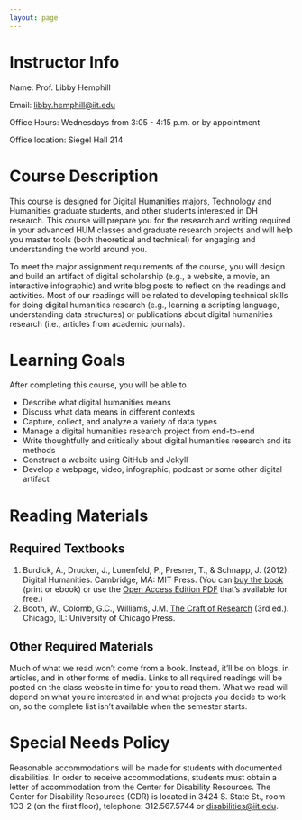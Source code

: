 ```yaml
---
layout: page
---
```


# Instructor Info
Name: Prof. Libby Hemphill

Email: [libby.hemphill@iit.edu](mailto:libby.hemphill@iit.edu)

Office Hours: Wednesdays from 3:05 - 4:15 p.m. or by appointment

Office location: Siegel Hall 214 

# Course Description

This course is designed for Digital Humanities majors, Technology and Humanities graduate students, and other students interested in DH research. This course will prepare you for the research and writing required in your advanced HUM classes and graduate research projects and will help you master tools (both theoretical and technical) for engaging and understanding the world around you.

To meet the major assignment requirements of the course, you will design and build an artifact of digital scholarship (e.g., a website, a movie, an interactive infographic) and write blog posts to reflect on the readings and activities. Most of our readings will be related to developing technical skills for doing digital humanities research (e.g., learning a scripting language, understanding data structures) or publications about digital humanities research (i.e., articles from academic journals).

# Learning Goals

After completing this course, you will be able to

* Describe what digital humanities means
* Discuss what data means in different contexts
* Capture, collect, and analyze a variety of data types
* Manage a digital humanities research project from end-to-end
* Write thoughtfully and critically about digital humanities research and its methods
* Construct a website using GitHub and Jekyll
* Develop a webpage, video, infographic, podcast or some other digital artifact

# Reading Materials

## Required Textbooks

1.	Burdick, A., Drucker, J., Lunenfeld, P., Presner, T., & Schnapp, J. (2012). Digital Humanities. Cambridge, MA: MIT Press. (You can [buy the book](https://mitpress.mit.edu/store/9248.html) (print or ebook) or use the [Open Access Edition PDF](http://mitpress.mit.edu/sites/default/files/titles/content/9780262018470_Open_Access_Edition.pdf) that’s available for free.)
2.	Booth, W., Colomb, G.C., Williams, J.M. [The Craft of Research](http://www.amazon.com/Research-Chicago-Writing-Editing-Publishing/dp/0226065669/ref=sr_1_1?ie=UTF8&qid=1457466509&sr=8-1&keywords=craft+of+research) (3rd ed.). Chicago, IL: University of Chicago Press.

## Other Required Materials

Much of what we read won’t come from a book. Instead, it’ll be on blogs, in articles, and in other forms of media. Links to all required readings will be posted on the class website in time for you to read them. What we read will depend on what you’re interested in and what projects you decide to work on, so the complete list isn’t available when the semester starts.

# Special Needs Policy

Reasonable accommodations will be made for students with documented disabilities. In order to receive accommodations, students must obtain a letter of accommodation from the Center for Disability Resources. The Center for Disability Resources (CDR) is located in 3424 S. State St., room 1C3-2 (on the first floor), telephone: 312.567.5744 or [disabilities@iit.edu](mailto:disabilities@iit.edu).


